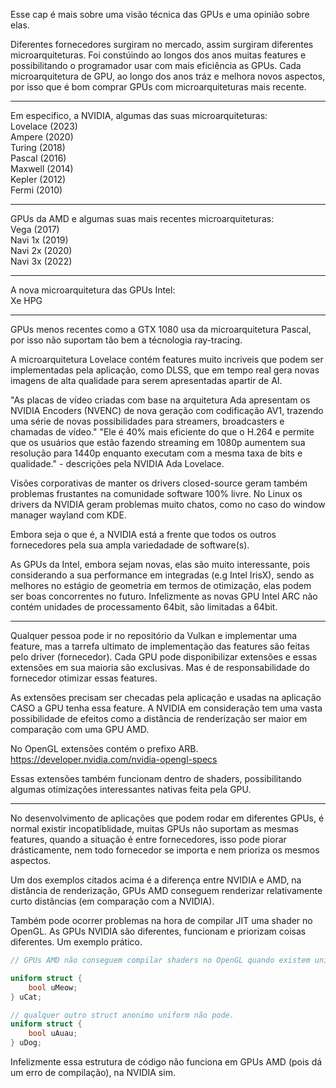 Esse cap é mais sobre uma visão técnica das GPUs e uma opinião sobre elas.

Diferentes fornecedores surgiram no mercado, assim surgiram diferentes microarquiteturas.
Foi constúindo ao longos dos anos muitas features e possibilitando o programador usar com mais eficiência as GPUs.
Cada microarquitetura de GPU, ao longo dos anos tráz e melhora novos aspectos, por isso que é bom comprar GPUs com microarquiteturas mais recente.

---

Em especifico, a NVIDIA, algumas das suas microarquiteturas:  
Lovelace   (2023)  
Ampere     (2020)  
Turing     (2018)  
Pascal     (2016)  
Maxwell    (2014)  
Kepler     (2012)  
Fermi      (2010)  

---

GPUs da AMD e algumas suas mais recentes microarquiteturas:  
Vega         (2017)  
Navi 1x      (2019)  
Navi 2x      (2020)  
Navi 3x      (2022)  

---

A nova microarquitetura das GPUs Intel:  
Xe HPG 

---

GPUs menos recentes como a GTX 1080 usa da microarquitetura Pascal, por isso não suportam tão bem a técnologia ray-tracing.

A microarquitetura Lovelace contém features muito incriveis que podem ser implementadas pela aplicação, como DLSS, que em tempo real
gera novas imagens de alta qualidade para serem apresentadas apartir de AI.

"As placas de vídeo criadas com base na arquitetura Ada apresentam os NVIDIA Encoders (NVENC) de nova geração com codificação AV1,
trazendo uma série de novas possibilidades para streamers, broadcasters e chamadas de vídeo."
"Ele é 40% mais eficiente do que o H.264 e permite que os usuários que estão fazendo streaming em 1080p aumentem sua resolução para 1440p
enquanto executam com a mesma taxa de bits e qualidade." - descrições pela NVIDIA Ada Lovelace.

Visões corporativas de manter os drivers closed-source geram também problemas frustantes na comunidade software 100% livre. No Linux os drivers da NVIDIA
geram problemas muito chatos, como no caso do window manager wayland com KDE.

Embora seja o que é, a NVIDIA está a frente que todos os outros fornecedores pela sua ampla variedadade de software(s).

As GPUs da Intel, embora sejam novas, elas são muito interessante, pois considerando a sua performance em integradas (e.g Intel IrisX),
sendo as melhores no estágio de geometria em termos de otimização, elas podem ser boas concorrentes no futuro.
Infelizmente as novas GPU Intel ARC não contém unidades de processamento 64bit, são limitadas a 64bit.

---

Qualquer pessoa pode ir no repositório da Vulkan e implementar uma feature, mas a tarrefa ultimato de implementação das features são feitas pelo driver (fornecedor).
Cada GPU pode disponibilizar extensões e essas extensões em sua maioria são exclusivas. Mas é de responsabilidade do fornecedor otimizar essas features.

As extensões precisam ser checadas pela aplicação e usadas na aplicação CASO a GPU tenha essa feature.
A NVIDIA em consideração tem uma vasta possibilidade de efeitos como a distância de renderização ser maior em comparação com uma GPU AMD.

No OpenGL extensões contém o prefixo ARB.
https://developer.nvidia.com/nvidia-opengl-specs

Essas extensões também funcionam dentro de shaders, possibilitando algumas otimizações interessantes nativas feita pela GPU.

---

No desenvolvimento de aplicações que podem rodar em diferentes GPUs, é normal existir incopatiblidade, muitas GPUs não suportam
as mesmas features, quando a situação é entre fornecedores, isso pode piorar drásticamente, nem todo fornecedor se importa e nem prioriza os mesmos aspectos.

Um dos exemplos citados acima é a diferença entre NVIDIA e AMD, na distância de renderização, GPUs AMD conseguem renderizar relativamente curto distâncias
(em comparação com a NVIDIA).

Também pode ocorrer problemas na hora de compilar JIT uma shader no OpenGL. As GPUs NVIDIA são diferentes, funcionam e priorizam coisas diferentes.
Um exemplo prático.

```glsl
// GPUs AMD não conseguem compilar shaders no OpenGL quando existem uniforms de structs anonimas repetidas.

uniform struct {
    bool uMeow; 
} uCat;

// qualquer outro struct anonimo uniform não pode. 
uniform struct {
    bool uAuau;
} uDog;
```

Infelizmente essa estrutura de código não funciona em GPUs AMD (pois dá um erro de compilação), na NVIDIA sim.
